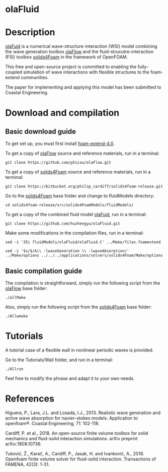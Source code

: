 olaFluid
======
# Description
[olaFuid](https://github.com/huzhengyu/olaFluid) is a numerical wave-structure-interaction (WSI) model combining the wave generation toolbox [olaFlow](https://github.com/phicau/olaFlow) and the fluid-strucutre-interaction (FSI) toolbox [solids4Foam](https://bitbucket.org/philip_cardiff/solids4foam-release/src/master/) in the framework of OpenFOAM.

This free and open-source project is committed to enabling the fully-coupled simulation of wave interactions with flexible structures to the foam-extend communities.

The paper for implementing and applying this model has been submitted to Coastal Engineering.

# Download and compilation
## Basic download guide
To get set up, you must first install [foam-extend-4.0](https://github.com/Unofficial-Extend-Project-Mirror/foam-extend-foam-extend-4.0).

To get a copy of [olaFlow](https://github.com/phicau/olaFlow) source and reference materials, run in a terminal:

`git clone https://github.com/phicau/olaFlow.git`

To get a copy of [solids4Foam](https://bitbucket.org/philip_cardiff/solids4foam-release/src/master/) source and reference materials, run in a terminal:

`git clone https://bitbucket.org/philip_cardiff/solids4foam-release.git`

Go to the [solids4Foam](https://bitbucket.org/philip_cardiff/solids4foam-release/src/master/) base folder and change to fluidModels directory:

`cd solids4foam-release/src/solids4FoamModels/fluidModels/`

To get a copy of the combined fluid model [olaFuid](https://github.com/huzhengyu/olaFluid), run in a terminal:

`git clone https://github.com/huzhengyu/olaFluid.git`

Make some modifications in the compilation files, run in a terminal:

`sed -i '35i fluidModels/olaFluid/olaFluid.C' ../Make/files.foamextend`

`sed -i '$s/$/&\\ -lwaveGeneration \\ -lwaveAbsorption/' ../Make/options ../../../applications/solvers/solids4Foam/Make/options`

## Basic compilation guide
The compilation is straightforward, simply run the following script from the [olaFlow](https://olaflow.github.io) base folder:

`./allMake`

Also, simply run the following script from the [solids4Foam](https://bitbucket.org/philip_cardiff/solids4foam-release/src/master/) base folder:

`./Allwmake`


# Tutorials
A tutorial case of a flexible wall in nonlinear periodic waves is provided.

Go to the Tutorials/Wall folder, and run in a terminal:

`./Allrun`

Feel free to modify the phrase and adapt it to your own needs.

# References
Higuera, P., Lara, J.L. and Losada, I.J., 2013. Realistic wave generation and active wave absorption for navier–stokes models: Application to openfoam®. Coastal Engineering, 71: 102-118.

Cardiff, P. et al., 2018. An open-source finite volume toolbox for solid mechanics and fluid-solid interaction simulations. arXiv preprint arXiv:1808.10736.

Tuković, Ž., Karač, A., Cardiff, P., Jasak, H. and Ivanković, A., 2018. Openfoam finite volume solver for fluid-solid interaction. Transactions of FAMENA, 42(3): 1-31.
